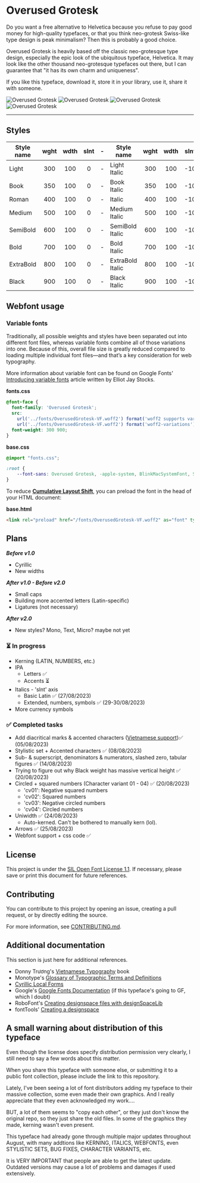 # Overused Grotesk
Do you want a free alternative to Helvetica because you refuse to pay good money for high-quality typefaces, or that you think neo-grotesk Swiss-like type design is peak minimalism? Then this is probably a good choice.

Overused Grotesk is heavily based off the classic neo-grotesque type design, especially the epic look of the ubiquitous typeface, Helvetica. It may look like the other thousand neo-grotesque typefaces out there, but I can guarantee that "it has its own charm and uniqueness".

If you like this typeface, download it, store it in your library, use it, share it with someone.

![Overused Grotesk](https://github.com/RandomMaerks/Overused-Grotesk/blob/main/documentation/og-f1.png)
![Overused Grotesk](https://github.com/RandomMaerks/Overused-Grotesk/blob/main/documentation/og-e1.png)
![Overused Grotesk](https://github.com/RandomMaerks/Overused-Grotesk/blob/main/documentation/og-f2.png)
![Overused Grotesk](https://github.com/RandomMaerks/Overused-Grotesk/blob/main/documentation/og-f3.png)

---
## Styles
| Style name | wght | wdth | slnt | - | Style name | wght | wdth | slnt |
| --------- | :---: | :---: | :---: | - | --------- | :---: | :---: | :---: |
| Light | 300 | 100 | 0 | - | Light Italic | 300 | 100 | -10 |
| Book | 350 | 100 | 0 | - | Book Italic | 350 | 100 | -10 |
| Roman | 400 | 100 | 0 | - | Italic | 400 | 100 | -10 |
| Medium | 500 | 100 | 0 | - | Medium Italic | 500 | 100 | -10 |
| SemiBold | 600 | 100 | 0 | - | SemiBold Italic | 600 | 100 | -10 |
| Bold | 700 | 100 | 0 | - | Bold Italic | 700 | 100 | -10 |
| ExtraBold | 800 | 100 | 0 | - | ExtraBold Italic | 800 | 100 | -10 |
| Black | 900 | 100 | 0 | - | Black Italic | 900 | 100 | -10 |

## Webfont usage

### Variable fonts
Traditionally, all possible weights and styles have been separated out into different font files, whereas variable fonts combine all of those variations into one. Because of this, overall file size is greatly reduced compared to loading multiple individual font files—and that’s a key consideration for web typography.

More information about variable font can be found on Google Fonts' [Introducing variable fonts](https://fonts.google.com/knowledge/introducing_type/introducing_variable_fonts) article written by Elliot Jay Stocks.

**fonts.css**
```css
@font-face {
  font-family: 'Overused Grotesk';
  src:
    url('../fonts/OverusedGrotesk-VF.woff2') format('woff2 supports variations'),
    url('../fonts/OverusedGrotesk-VF.woff2') format('woff2-variations');
  font-weight: 300 900;
}
```
**base.css**
```css
@import "fonts.css";

:root {
    --font-sans: Overused Grotesk, -apple-system, BlinkMacSystemFont, Segoe UI, Helvetica, Arial, sans-serif;
}
```
To reduce [**Cumulative Layout Shift**](https://web.dev/cls/), you can preload the font in the head of your HTML document:

**base.html**
```html
<link rel="preload" href="/fonts/OverusedGrotesk-VF.woff2" as="font" type="font/woff2" crossorigin>
```

## Plans
_**Before v1.0**_
- Cyrillic
- New widths

_**After v1.0 - Before v2.0**_
- Small caps
- Building more accented letters (Latin-specific)
- Ligatures (not necessary)

_**After v2.0**_
- New styles? Mono, Text, Micro? maybe not yet

### ⏳ In progress
- Kerning (LATIN, NUMBERS, etc.)
- IPA
  - Letters ✅
  - Accents ⏳
- Italics - 'slnt' axis
  - Basic Latin ✅ (27/08/2023)
  - Extended, numbers, symbols ✅ (29-30/08/2023)
- More currency symbols

### ✅ Completed tasks
- Add diacritical marks & accented characters ([Vietnamese support](https://github.com/RandomMaerks/Overused-Grotesk/blob/main/documentation/image-6.png))✅ (05/08/2023)
- Stylistic set + Accented characters ✅ (08/08/2023)
- Sub- & superscript, denominators & numerators, slashed zero, tabular figures ✅ (14/08/2023)
- Trying to figure out why Black weight has massive vertical height ✅ (20/08/2023)
- Circled + squared numbers (Character variant 01 - 04) ✅ (20/08/2023)
  - 'cv01': Negative squared numbers
  - 'cv02': Squared numbers
  - 'cv03': Negative circled numbers
  - 'cv04': Circled numbers
- Uniwidth ✅ (24/08/2023)
  - Auto-kerned. Can't be bothered to manually kern (lol).
- Arrows ✅ (25/08/2023)
- Webfont support + css code ✅

## License
This project is under the [SIL Open Font License 1.1](https://github.com/RandomMaerks/Overused-Grotesk/blob/main/LICENSE.txt). If necessary, please save or print this document for future references.


## Contributing
You can contribute to this project by opening an issue, creating a pull request, or by directly editing the source.

For more information, see [CONTRIBUTING.md](https://github.com/RandomMaerks/Overused-Grotesk/blob/main/CONTRIBUTING.md).


## Additional documentation
This section is just here for additional references.
- Donny Trương's [Vietnamese Typography](https://vietnamesetypography.com) book
- Monotype's [Glossary of Typographic Terms and Definitions](https://www.monotype.com/resources/z-typographic-terms)
- [Cyrillic Local Forms](https://localfonts.eu/typography-basics/fonts-the-importance-of-localisation/local-features/cyrillic-local-forms/)
- Google's [Google Fonts Documentation](https://googlefonts.github.io/gf-guide/) (if this typeface's going to GF, which I doubt)
- RoboFont's [Creating designspace files with designSpaceLib](https://robofont.com/documentation/tutorials/creating-designspace-files/#creating-designspace-files-with-designspacelib)
- fontTools' [Creating a designspace](https://fonttools.readthedocs.io/en/latest/designspaceLib/scripting.html)

## A small warning about distribution of this typeface
Even though the license does specify distribution permission very clearly, I still need to say a few words about this matter.

When you share this typeface with someone else, or submitting it to a public font collection, please include the link to this repository.

Lately, I've been seeing a lot of font distributors adding my typeface to their massive collection, some even made their own graphics. And I really appreciate that they even acknowledged my work....

BUT, a lot of them seems to "copy each other", or they just don't know the original repo, so they just share the old files. In some of the graphics they made, kerning wasn't even present.

This typeface had already gone through multiple major updates throughout August, with many addtions like KERNING, ITALICS, WEBFONTS, even STYLISTIC SETS, BUG FIXES, CHARACTER VARIANTS, etc.

It is VERY IMPORTANT that people are able to get the latest update. Outdated versions may cause a lot of problems and damages if used extensively.
